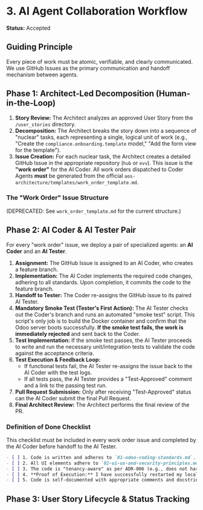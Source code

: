 # 3. AI Agent Collaboration Workflow

**Status:** Accepted

## Guiding Principle

Every piece of work must be atomic, verifiable, and clearly communicated. We use GitHub Issues as the primary communication and handoff mechanism between agents.

## Phase 1: Architect-Led Decomposition (Human-in-the-Loop)

1.  **Story Review:** The Architect analyzes an approved User Story from the `/user_stories` directory.
2.  **Decomposition:** The Architect breaks the story down into a sequence of "nuclear" tasks, each representing a single, logical unit of work (e.g., "Create the `compliance.onboarding.template` model," "Add the form view for the template").
3.  **Issue Creation:** For each nuclear task, the Architect creates a detailed GitHub Issue in the appropriate repository (`hub` or `evv`). This issue is the **"work order"** for the AI Coder. All work orders dispatched to Coder Agents **must** be generated from the official `aos-architecture/templates/work_order_template.md`.

### The "Work Order" Issue Structure

(DEPRECATED: See `work_order_template.md` for the current structure.)

## Phase 2: AI Coder & AI Tester Pair

For every "work order" issue, we deploy a pair of specialized agents: an **AI Coder** and an **AI Tester**.

1.  **Assignment:** The GitHub Issue is assigned to an AI Coder, who creates a feature branch.
2.  **Implementation:** The AI Coder implements the required code changes, adhering to all standards. Upon completion, it commits the code to the feature branch.
3.  **Handoff to Tester:** The Coder re-assigns the GitHub issue to its paired AI Tester.
4.  **Mandatory Smoke Test (Tester's First Action):** The AI Tester checks out the Coder's branch and runs an automated "smoke test" script. This script's only job is to build the Docker container and confirm that the Odoo server boots successfully. **If the smoke test fails, the work is immediately rejected** and sent back to the Coder.
5.  **Test Implementation:** If the smoke test passes, the AI Tester proceeds to write and run the necessary unit/integration tests to validate the code against the acceptance criteria.
6.  **Test Execution & Feedback Loop:**
    -   If functional tests fail, the AI Tester re-assigns the issue back to the AI Coder with the test logs.
    -   If all tests pass, the AI Tester provides a "Test-Approved" comment and a link to the passing test run.
7.  **Pull Request Submission:** Only after receiving "Test-Approved" status can the AI Coder submit the final Pull Request.
8.  **Final Architect Review:** The Architect performs the final review of the PR.

### Definition of Done Checklist

This checklist must be included in every work order issue and completed by the AI Coder before handoff to the AI Tester.

```markdown
- [ ] 1. Code is written and adheres to `01-odoo-coding-standards.md`.
- [ ] 2. All UI elements adhere to `02-ui-ux-and-security-principles.md`.
- [ ] 3. The code is "tenancy-aware" as per ADR-006 (e.g., does not hardcode company-specific values).
- [ ] 4. **Proof of Execution:** I have successfully restarted my local Odoo instance, upgraded the modified module, and have attached the server log showing a clean boot to this issue.
- [ ] 5. Code is self-documented with appropriate comments and docstrings.
```

## Phase 3: User Story Lifecycle & Status Tracking
